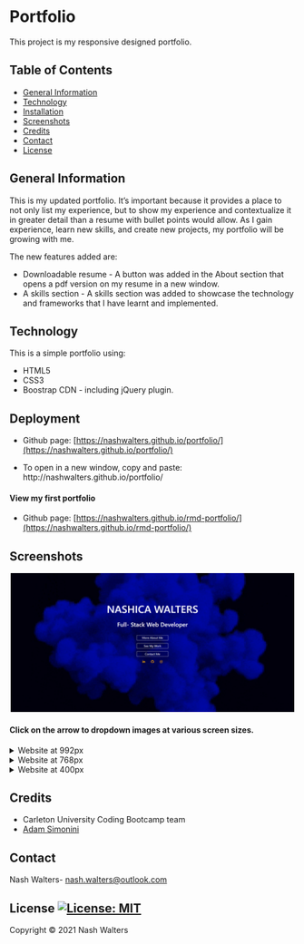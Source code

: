 # Portfolio

This project is my responsive designed portfolio. 

## Table of Contents
* [General Information](#general-information)
* [Technology](#technology)
* [Installation](#installation)
* [Screenshots](#screenshots)
* [Credits](#credits)
* [Contact](#contact)
* [License](#license)

## General Information

This is my updated portfolio. It’s important because it provides a place to not only list my experience, but to show my experience and contextualize it in greater detail than a resume with bullet points would allow. As I gain experience, learn new skills, and create new projects, my portfolio will be growing with me. 

The new features added are:
* Downloadable resume - A button was added in the About section that opens a pdf version on my resume in a new window.
* A skills section - A skills section was added to showcase the technology and frameworks that I have learnt and implemented.

## Technology

This is a simple portfolio using:
* HTML5
* CSS3
* Boostrap CDN - including jQuery plugin.

## Deployment

* Github page: [https://nashwalters.github.io/portfolio/](https://nashwalters.github.io/portfolio/)

* To open in a new window, copy and paste: http://<span></span>nashwalters.github.io/portfolio/

#### View my first portfolio
* Github page: [https://nashwalters.github.io/rmd-portfolio/](https://nashwalters.github.io/rmd-portfolio/)


## Screenshots
<p align="center"> 
<img src="assets/img/screencapture-landing.png" alt= "screenshot of my portfolio" width= "500px">
</p>

#### Click on the arrow to dropdown images at various screen sizes.

<details>
  <summary>Website at 992px</summary>
  <img src="assets/img/screencapture-992px.png" alt= "screenshot of site at 992px">
</details>
<details>
  <summary>Website at 768px</summary>
   <img src="assets/img/screencapture-768px.png" alt= "screenshot of site at 768px">
</details>
<details>
  <summary>Website at 400px</summary>
   <img src="assets/img/screencapture-400px.png" alt= "screenshot of site at 400px">
</details>

## Credits

* Carleton University Coding Bootcamp team
* [Adam Simonini](https://github.com/adamsimonini)

## Contact

Nash Walters- nash.walters@outlook.com

## License [![License: MIT](https://img.shields.io/badge/License-MIT-yellow.svg)](https://opensource.org/licenses/MIT)

Copyright © 2021 Nash Walters
